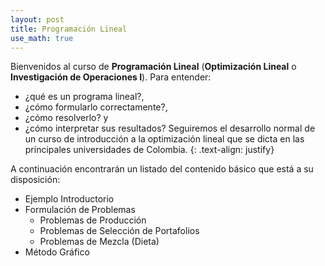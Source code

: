 ```yaml
---
layout: post
title: Programación Lineal
use_math: true
---
```


Bienvenidos al curso de **Programación Lineal** (**Optimización Lineal** o **Investigación de Operaciones I**). Para entender: 
  - ¿qué es un programa lineal?, 
  - ¿cómo formularlo correctamente?, 
  - ¿cómo resolverlo? y 
  - ¿cómo interpretar sus resultados? 
Seguiremos el desarrollo normal de un curso de introducción a la optimización lineal que se dicta en las principales universidades de Colombia.
{: .text-align: justify}

A continuación encontrarán un listado del contenido básico que está a su disposición:

  - Ejemplo Introductorio
  - Formulación de Problemas
      - Problemas de Producción
      - Problemas de Selección de Portafolios
      - Problemas de Mezcla (Dieta)
  - Método Gráfico
